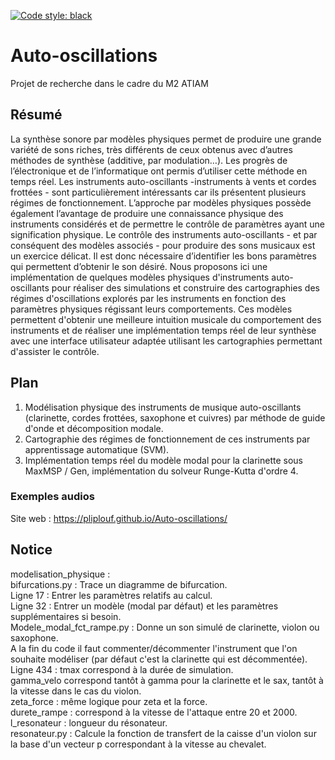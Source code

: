 [![Code style: black](https://img.shields.io/badge/code%20style-black-000000.svg)](https://github.com/psf/black)

# Auto-oscillations
Projet de recherche dans le cadre du M2 ATIAM

## Résumé 

La synthèse sonore par modèles physiques permet de produire une grande variété de sons riches, très différents de ceux obtenus avec d’autres méthodes de synthèse (additive, par modulation…). Les progrès de l’électronique et de l’informatique ont permis d’utiliser cette méthode en temps réel. Les instruments auto-oscillants -instruments à vents et cordes frottées - sont particulièrement intéressants car ils présentent plusieurs régimes de fonctionnement. L’approche par modèles physiques possède également l’avantage de produire une connaissance physique des instruments considérés et de permettre le contrôle de paramètres ayant une signification physique. Le contrôle des instruments auto-oscillants - et par conséquent des modèles associés - pour produire des sons musicaux est un exercice délicat. Il est donc nécessaire d’identifier les bons paramètres qui permettent d’obtenir le son désiré. Nous proposons ici une implémentation de quelques modèles physiques d'instruments auto-oscillants pour réaliser des simulations et construire des cartographies des régimes d'oscillations explorés par les instruments en fonction des paramètres physiques régissant leurs comportements. Ces modèles permettent d'obtenir une meilleure intuition musicale du comportement des instruments et de réaliser une implémentation temps réel de leur synthèse avec une interface utilisateur adaptée utilisant les cartographies permettant d'assister le contrôle.

## Plan 

1. Modélisation physique des instruments de musique auto-oscillants (clarinette, cordes frottées, saxophone et cuivres) par méthode de guide d'onde et décomposition modale.
2. Cartographie des régimes de fonctionnement de ces instruments par apprentissage automatique (SVM).
3. Implémentation temps réel du modèle modal pour la clarinette sous MaxMSP / Gen, implémentation du solveur Runge-Kutta d'ordre 4.

### Exemples audios 

Site web : https://pliplouf.github.io/Auto-oscillations/

## Notice
modelisation_physique :   
  bifurcations.py : Trace un diagramme de bifurcation.   
      Ligne 17 : Entrer les paramètres relatifs au calcul.   
      Ligne 32 : Entrer un modèle (modal par défaut) et les paramètres supplémentaires si besoin.   
  Modele_modal_fct_rampe.py : Donne un son simulé de clarinette, violon ou saxophone.   
      A la fin du code il faut commenter/décommenter l'instrument que l'on souhaite modéliser (par défaut c'est la clarinette qui est décommentée).   
      Ligne 434 : tmax correspond à la durée de simulation.   
      gamma_velo correspond tantôt à gamma pour la clarinette et le sax, tantôt à la vitesse dans le cas du violon.   
      zeta_force : même logique pour zeta et la force.   
      durete_rampe : correspond à la vitesse de l'attaque entre 20 et 2000.   
      l_resonateur : longueur du résonateur.   
  resonateur.py : Calcule la fonction de transfert de la caisse d'un violon sur la base d'un vecteur p correspondant à la vitesse au chevalet.   
